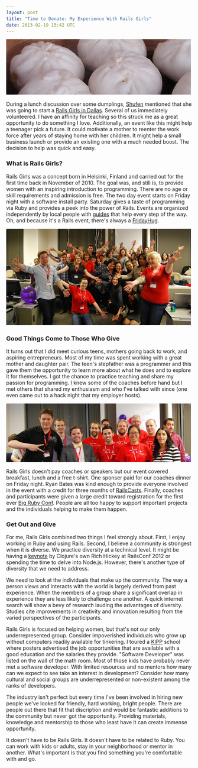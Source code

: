 ```yaml
---
layout: post
title: "Time to Donate: My Experience With Rails Girls"
date: 2013-02-19 15:42 UTC
---
```


![Dumplings](/images/time-to-donate-my-experience-with-rails-girls/dumplings.jpg)

During a lunch discussion over some dumplings, [Shufen][1] mentioned that she was going to start a [Rails Girls in Dallas][2].
Several of us immediately volunteered.
I have an affinity for teaching so this struck me as a great opportunity to do something I love.
Additionally, an event like this might help a teenager pick a future.
It could motivate a mother to reenter the work force after years of staying home with her children.
It might help a small business launch or provide an existing one with a much needed boost.
The decision to help was quick and easy.
<!--more-->

### What is Rails Girls?
Rails Girls was a concept born in Helsinki, Finland and carried out for the first time back in November of 2010.
The goal was, and still is, to provide women with an inspiring introduction to programming.
There are no age or skill requirements and admission is free.
The two day event starts on Friday night with a software install party.
Saturday gives a taste of programming via Ruby and provides a peek into the power of Rails.
Events are organized independently by local people with [guides][3] that help every step of the way.
Oh, and because it's a Rails event, there's always a [FridayHug][4].

![Friday Hug](/images/time-to-donate-my-experience-with-rails-girls/FridayHug2.jpg)

### Good Things Come to Those Who Give
It turns out that I did meet curious teens, mothers going back to work, and aspiring entrepreneurs.
Most of my time was spent working with a great mother and daughter pair.
The teen's stepfather was a programmer and this gave them the opportunity to learn more about what he does and to explore it for themselves.
I got the chance to practice teaching and share my passion for programming.
I knew some of the coaches before hand but I met others that shared my enthusiasm and who I've talked with since (one even came out to a hack night that my employer hosts).

![Rails Girls Coaches](/images/time-to-donate-my-experience-with-rails-girls/coaches.jpg)

Rails Girls doesn't pay coaches or speakers but our event covered breakfast, lunch and a free t-shirt.
One sponser paid for our coaches dinner on Friday night.
Ryan Bates was kind enough to provide everyone involved in the event with a credit for three months of [RailsCasts][5].
Finally, coaches and participants were given a large credit toward registration for the first ever [Big Ruby Conf][6].
People are all too happy to support important projects and the individuals helping to make them happen.

### Get Out and Give
For me, Rails Girls combined two things I feel strongly about.
First, I enjoy working in Ruby and using Rails.
Second, I believe a community is strongest when it is diverse.
We practice diversity at a technical level.
It might be having a [keynote][7] by Clojure's own Rich Hickey at RailsConf 2012 or spending the time to delve into Node.js.
However, there's another type of diversity that we need to address.

We need to look at the individuals that make up the community.
The way a person views and interacts with the world is largely derived from past experience.
When the members of a group share a significant overlap in experience they are less likely to challenge one another.
A quick internet search will show a bevy of research lauding the advantages of diversity.
Studies cite improvements in creativity and innovation resulting from the varied perspectives of the participants.

Rails Girls is focused on helping women, but that's not our only underrepresented group.
Consider impoverished individuals who grow up without computers readily available for tinkering.
I toured a [KIPP][8] school where posters advertised the job opportunities that are available with a good education and the salaries they provide.
"Software Developer" was listed on the wall of the math room.
Most of those kids have probably never met a software developer.
With limited resources and no mentors how many can we expect to see take an interest in development? Consider how many cultural and social groups are underrepresented or non-existent among the ranks of developers.

The industry isn't perfect but every time I've been involved in hiring new people we've looked for friendly, hard working, bright people.
There are people out there that fit that discription and would be fantastic additions to the community but never got the opportunity.
Providing materials, knowledge and mentorship to those who least have it can create immense opportunity.

It doesn't have to be Rails Girls.
It doesn't have to be related to Ruby.
You can work with kids or adults, stay in your neighborhood or mentor in another.
What's important is that you find something you're comfortable with and go.

[1]: https://twitter.com/ffchao
[2]: http://railsgirls.com/dallas
[3]: http://guides.railsgirls.com
[4]: http://fridayhug.com
[5]: http://railscasts.com
[6]: http://www.bigrubyconf.com
[7]: http://www.youtube.com/watch?v=rI8tNMsozo0
[8]: http://en.wikipedia.org/wiki/Knowledge_Is_Power_Program
